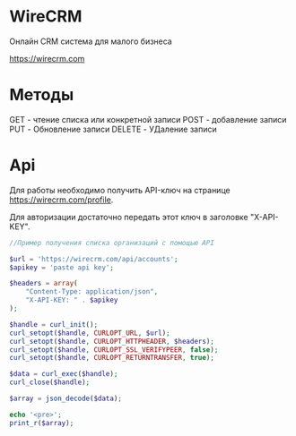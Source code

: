 WireCRM
====
Онлайн CRM система для малого бизнеса

https://wirecrm.com


Методы
======
GET - чтение списка или конкретной записи
POST - добавление записи
PUT - Обновление записи
DELETE - УДаление записи


Api
======
Для работы необходимо получить API-ключ на странице https://wirecrm.com/profile.

Для авторизации достаточно передать этот ключ в заголовке "X-API-KEY".

```php
//Пример получения списка организаций c помощью API

$url = 'https://wirecrm.com/api/accounts';
$apikey = 'paste api key';

$headers = array(
	"Content-Type: application/json",
	"X-API-KEY: " . $apikey
);

$handle = curl_init(); 
curl_setopt($handle, CURLOPT_URL, $url);
curl_setopt($handle, CURLOPT_HTTPHEADER, $headers);
curl_setopt($handle, CURLOPT_SSL_VERIFYPEER, false);
curl_setopt($handle, CURLOPT_RETURNTRANSFER, true);

$data = curl_exec($handle);
curl_close($handle);

$array = json_decode($data);

echo '<pre>';
print_r($array);
```
